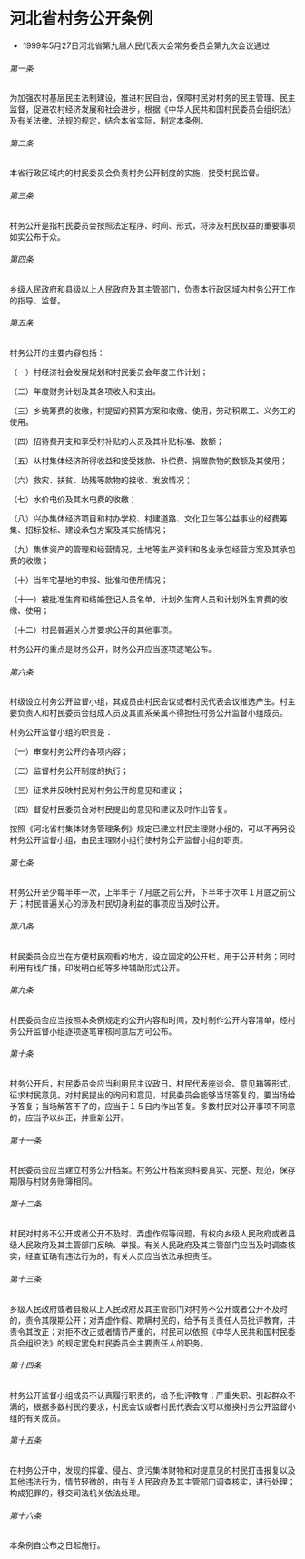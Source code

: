 # 河北省村务公开条例

- 1999年5月27日河北省第九届人民代表大会常务委员会第九次会议通过

<!-- INFO END -->

###### 第一条

为加强农村基层民主法制建设，推进村民自治，保障村民对村务的民主管理、民主监督，促进农村经济发展和社会进步，根据《中华人民共和国村民委员会组织法》及有关法律、法规的规定，结合本省实际，制定本条例。

###### 第二条

本省行政区域内的村民委员会负责村务公开制度的实施，接受村民监督。

###### 第三条

村务公开是指村民委员会按照法定程序、时间、形式，将涉及村民权益的重要事项如实公布于众。

###### 第四条

乡级人民政府和县级以上人民政府及其主管部门，负责本行政区域内村务公开工作的指导、监督。

###### 第五条

村务公开的主要内容包括：

（一）村经济社会发展规划和村民委员会年度工作计划；

（二）年度财务计划及其各项收入和支出。

（三）乡统筹费的收缴，村提留的预算方案和收缴、使用，劳动积累工、义务工的使用。

（四）招待费开支和享受村补贴的人员及其补贴标准、数额；

（五）从村集体经济所得收益和接受拨款、补偿费、捐赠款物的数额及其使用；

（六）救灾、扶贫、助残等款物的接收、发放情况；

（七）水价电价及其水电费的收缴；

（八）兴办集体经济项目和村办学校、村建道路、文化卫生等公益事业的经费筹集、招标投标、建设承包方案及其实施情况；

（九）集体资产的管理和经营情况，土地等生产资料和各业承包经营方案及其承包费的收缴；

（十）当年宅基地的申报、批准和使用情况；

（十一）被批准生育和结婚登记人员名单，计划外生育人员和计划外生育费的收缴、使用；

（十二）村民普遍关心并要求公开的其他事项。

村务公开的重点是财务公开，财务公开应当逐项逐笔公布。

###### 第六条

村级设立村务公开监督小组，其成员由村民会议或者村民代表会议推选产生。村主要负责人和村民委员会组成人员及其直系亲属不得担任村务公开监督小组成员。

村务公开监督小组的职责是：

（一）审查村务公开的各项内容；

（二）监督村务公开制度的执行；

（三）征求并反映村民对村务公开的意见和建议；

（四）督促村民委员会对村民提出的意见和建议及时作出答复。

按照《河北省村集体财务管理条例》规定已建立村民主理财小组的，可以不再另设村务公开监督小组，由民主理财小组行使村务公开监督小组的职责。

###### 第七条

村务公开至少每半年一次，上半年于７月底之前公开，下半年于次年１月底之前公开；村民普遍关心的涉及村民切身利益的事项应当及时公开。

###### 第八条

村民委员会应当在方便村民观看的地方，设立固定的公开栏，用于公开村务；同时利用有线广播，印发明白纸等多种辅助形式公开。

###### 第九条

村民委员会应当按照本条例规定的公开内容和时间，及时制作公开内容清单，经村务公开监督小组逐项逐笔审核同意后方可公布。

###### 第十条

村务公开后，村民委员会应当利用民主议政日、村民代表座谈会、意见箱等形式，征求村民意见。对村民提出的询问和意见，村民委员会能够当场答复的，要当场给予答复；当场解答不了的，应当于１５日内作出答复。多数村民对公开事项不同意的，应当予以纠正，并重新公开。

###### 第十一条

村民委员会应当建立村务公开档案。村务公开档案资料要真实、完整、规范，保存期限与村财务账簿相同。

###### 第十二条

村民对村务不公开或者公开不及时、弄虚作假等问题，有权向乡级人民政府或者县级人民政府及其主管部门反映、举报。有关人民政府及其主管部门应当及时调查核实，经查证确有违法行为的，有关人员应当依法承担责任。

###### 第十三条

乡级人民政府或者县级以上人民政府及其主管部门对村务不公开或者公开不及时的，责令其限期公开；对弄虚作假、欺瞒村民的，给予有关责任人员批评教育，并责令其改正；对拒不改正或者情节严重的，村民可以依照《中华人民共和国村民委员会组织法》的规定罢免村民委员会主要责任人的职务。

###### 第十四条

村务公开监督小组成员不认真履行职责的，给予批评教育；严重失职、引起群众不满的，根据多数村民的要求，村民会议或者村民代表会议可以撤换村务公开监督小组的有关成员。

###### 第十五条

在村务公开中，发现的挥霍、侵占、贪污集体财物和对提意见的村民打击报复以及其他违法行为，情节轻微的，由有关人民政府及其主管部门调查核实，进行处理；构成犯罪的，移交司法机关依法处理。

###### 第十六条

本条例自公布之日起施行。
